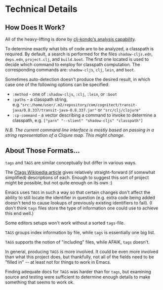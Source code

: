 # Technical Details

## How Does It Work?

All of the heavy-lifting is done by [clj-kondo's analysis capability](https://github.com/borkdude/clj-kondo/analysis).

To determine exactly what bits of code are to be analyzed, a classpath is required.  By default, a search is performed for the files `shadow-cljs.edn`, `deps.edn`, `project.clj`, and `build.boot`.  The first one located is used to decide which command to employ for classpath computation.  The corresponding commands are: `shadow-cljs`, `clj`, `lein`, and `boot`.

Sometimes auto-detection doesn't produce the desired result, in which case one of the following options can be specified:

* `:method` - one of `:shadow-cljs`, `:clj`, `:lein`, or `:boot`
* `:paths` - a classpath string, e.g.`"src:/home/user/.m2/repository/com/cognitect/transit-java/0.8.337/transit-java-0.8.337.jar"` or `"src/clj/clojure"`
* `:cp-command` - a vector describing a command to invoke to determine a classpath, e.g. `["yarn" "--slient" "shadow-cljs" "classpath"]`

_N.B. The current command line interface is mostly based on passing in a string representation of a Clojure map.  This might change._

## About Those Formats...

`tags` and `TAGS` are similar conceptually but differ in various ways.

The [Ctags Wikipedia article](https://en.wikipedia.org/wiki/Ctags#Tags_file_formats) gives relatively straight-forward (if somewhat simplified) descriptions of each.  Enough to suggest this sort of project might be possible, but not quite enough on its own :)

Emacs uses `TAGS` in such a way so that certain changes don't affect the ability to still locate the identifier in question (e.g. extra code being added doesn't tend to cause lookups of previously existing identifiers to fail).  (I don't think `tags` files store the type of information one could use to achieve this end well.)

Some editors setups won't work without a sorted `tags`-file.

`TAGS` groups index information by file, while `tags` is essentially one big list.

`TAGS` supports the notion of "including" files, while AFAIK, `tags` doesn't.

In general, producing `TAGS` is more involved.  It could be even more involved than what this project does, but thankfully, not all of the fields need to be "filled in" -- at least not for things to work in Emacs.

Finding adequate docs for `TAGS` was harder than for `tags`, but examining source and testing were sufficient to determine enough details to make something that seems to work ok.

